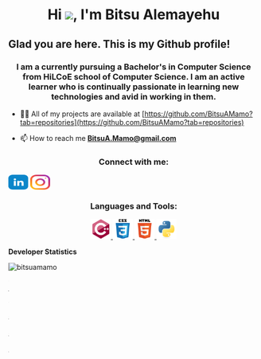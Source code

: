<!-- Welcome Message  -->
<h1 align="center">Hi <img src="https://media.giphy.com/media/hvRJCLFzcasrR4ia7z/giphy.gif" width = "25px">, I'm Bitsu Alemayehu</h1>

<h2>Glad you are here. This is my Github profile!</h2>

<!-- About Me -->
<h3 align="center">I am a currently pursuing a Bachelor's in Computer Science from HiLCoE school of Computer Science. I am an active learner who is continually passionate in learning new technologies and avid in working in them.</h3>

- 👨‍💻 All of my projects are available at [https://github.com/BitsuAMamo?tab=repositories](https://github.com/BitsuAMamo?tab=repositories)

- 📫 How to reach me **BitsuA.Mamo@gmail.com**

<!-- Conatct Me -->

<h3 align="center">Connect with me:</h3>

<p align="center">

<a href="https://linkedin.com/in/bitsu-mamo-55a24b194" target="blank"><img align="center" src="https://github.com/BitsuAMamo/BitsuAMamo/blob/main/assets/linkedin.svg" alt="bitsu-mamo" height="30" width="40" /></a>
<a href="https://instagram.com/mrhappy985" target="blank"><img align="center" src="https://github.com/BitsuAMamo/BitsuAMamo/blob/main/assets/instagram.svg" alt="mrhappy985" height="30" width="40" /></a>

</p>

<!-- Langauges -->
<h3 align="center">Languages and Tools:</h3>
<p align="center"> 
    <a href="https://www.w3schools.com/cpp/" target="_blank"> <img src="https://raw.githubusercontent.com/devicons/devicon/master/icons/cplusplus/cplusplus-original.svg" alt="cplusplus" width="40" height="40"/> </a> 
    <a href="https://www.w3schools.com/css/" target="_blank"> <img src="https://raw.githubusercontent.com/devicons/devicon/master/icons/css3/css3-original-wordmark.svg" alt="css3" width="40" height="40"/> </a> 
    <a href="https://www.w3.org/html/" target="_blank"> <img src="https://raw.githubusercontent.com/devicons/devicon/master/icons/html5/html5-original-wordmark.svg" alt="html5" width="40" height="40"/> </a> 
    <a href="https://www.python.org" target="_blank"> <img src="https://raw.githubusercontent.com/devicons/devicon/master/icons/python/python-original.svg" alt="python" width="40" height="40"/> </a> </p>

<!-- Github Stats -->
<b>Developer Statistics</b>

<p>
<!-- Github Stats -->
<img width = "1fr" src="https://github-readme-stats.vercel.app/api?username=bitsuamamo&show_icons=true&locale=en" alt="bitsuamamo" />

<!-- Github Most Used Language -->
<img width = "1fr" align="left" src="https://github-readme-stats.vercel.app/api/top-langs?username=bitsuamamo&show_icons=true&locale=en&layout=compact" alt="bitsuamamo" />

</p>
